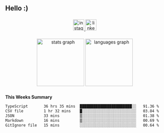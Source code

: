 <h2 align="left">Hello :)</h2>

###

<div align="center">
  <a href="https://www.instagram.com/sebi.klaus/" target="_blank">
    <img src="https://img.shields.io/static/v1?message=Instagram&logo=instagram&label=&color=E4405F&logoColor=white&labelColor=&style=for-the-badge" height="35" alt="instagram logo"  />
  </a>
  <a href="https://www.linkedin.com/in/sebastian-klaus-3aa64720b/" target="_blank">
    <img src="https://img.shields.io/static/v1?message=LinkedIn&logo=linkedin&label=&color=0077B5&logoColor=white&labelColor=&style=for-the-badge" height="35" alt="linkedin logo"  />
  </a>
</div>

###

<div align="center">
  <img src="https://github-readme-stats.vercel.app/api?username=IYourSunshineI&hide_title=false&hide_rank=false&show_icons=true&include_all_commits=true&count_private=true&disable_animations=false&theme=dracula&locale=en&hide_border=false&order=1" height="150" alt="stats graph"  />
  <img src="https://github-readme-stats.vercel.app/api/top-langs?username=IYourSunshineI&locale=en&hide_title=false&layout=compact&card_width=320&langs_count=5&theme=dracula&hide_border=false&order=2" height="150" alt="languages graph"  />
</div>

###

**This Weeks Summary**
<!--START_SECTION:waka-->

```txt
TypeScript       36 hrs 35 mins  ███████████████████████░░   91.36 %
CSV file         1 hr 32 mins    █░░░░░░░░░░░░░░░░░░░░░░░░   03.84 %
JSON             33 mins         ▒░░░░░░░░░░░░░░░░░░░░░░░░   01.38 %
Markdown         16 mins         ▒░░░░░░░░░░░░░░░░░░░░░░░░   00.69 %
GitIgnore file   15 mins         ░░░░░░░░░░░░░░░░░░░░░░░░░   00.64 %
```

<!--END_SECTION:waka-->
